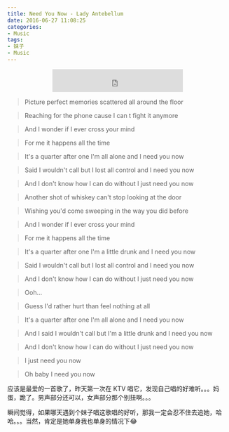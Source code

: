```yaml
---
title: Need You Now - Lady Antebellum
date: 2016-06-27 11:08:25
categories:
- Music
tags:
- 妹子
- Music
---
```


<center><iframe frameborder="no" border="0" marginwidth="0" marginheight="0" width=298 height=52 src="http://music.163.com/outchain/player?type=2&id=4154790&auto=1&height=32"></iframe></center>

> Picture perfect memories scattered all around the floor

> Reaching for the phone cause I can t fight it anymore

> And I wonder if I ever cross your mind

> For me it happens all the time

> It's a quarter after one I'm all alone and I need you now

> Said I wouldn't call but I lost all control and I need you now

> And I don't know how I can do without I just need you now

> Another shot of whiskey can't stop looking at the door

> Wishing you'd come sweeping in the way you did before

> And I wonder if I ever cross your mind

> For me it happens all the time

> It's a quarter after one I'm a little drunk and I need you now

> Said I wouldn't call but I lost all control and I need you now

> And I don't know how I can do without I just need you now

> Ooh…

> Guess I'd rather hurt than feel nothing at all

> It's a quarter after one I'm all alone and I need you now

> And I said I wouldn't call but I'm a little drunk and I need you now

> And I don't know how I can do without I just need you now

> I just need you now

> Oh baby I need you now


应该是最爱的一首歌了，昨天第一次在 KTV 唱它，发现自己唱的好难听。。。妈蛋，跪了。男声部分还可以，女声部分那个别扭啊。。。

瞬间觉得，如果哪天遇到个妹子唱这歌唱的好听，那我一定会忍不住去追她，哈哈。。。当然，肯定是她单身我也单身的情况下😂

